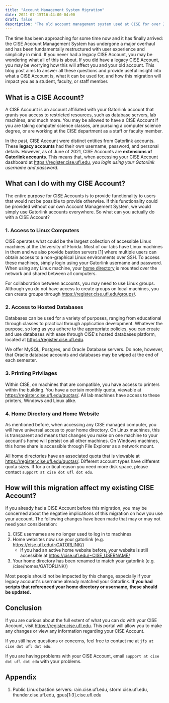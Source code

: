 ```yaml
---
title: "Account Management System Migration"
date: 2021-07-15T16:44:00-04:00
draft: false
description: "The old account management system used at CISE for over 20 years has undergone some big changes..."
---
```


The time has been approaching for some time now and it has finally arrived: the
CISE Account Management System has undergone a major overhaul and has been
fundamentally restructured with user experience and simplicity in mind. If you
never had a legacy CISE Account, you may be wondering what all of this is about.
If you did have a legacy CISE Account, you may be worrying how this will affect
you and your old account. This blog post aims to answer all these questions and
provide useful insight into what a CISE Account is, what it can be used for, and
how this migration will impact you as a student, faculty, or staff member.

## What is a CISE Account?

A CISE Account is an account affiliated with your Gatorlink account that grants
you access to restricted resources, such as database servers, lab machines, and
much more. You may be allowed to have a CISE Account if you are taking computer
science classes, are pursuing a computer science degree, or are working at the
CISE department as a staff or faculty member.

In the past, CISE Account were distinct entities from Gatorlink accounts. These
**legacy accounts** had their own username, password, and personal details.
However, as of June of 2021, CISE Accounts are **extensions of Gatorlink
accounts**. This means that, when accessing your CISE Account dashboard at
<https://register.cise.ufl.edu>, _you login using your Gatorlink username and
password_.

## What can I do with my CISE Account?

The entire purpose for CISE Accounts is to provide functionality to users that
would not be possible to provide otherwise. If this functionality could be
provided without our own Account Management System, we would simply use
Gatorlink accounts everywhere. So what can you actually do with a CISE Account?

### 1. Access to Linux Computers

CISE operates what could be the largest collection of accessible Linux machines
at the University of Florida. Most of our labs have Linux machines in them and
we also provide bastion servers [1] where multiple users can obtain access to a
non-graphical Linux environments over SSH. To access these machines, simply
login using your Gatorlink username and password. When using any Linux machine,
your [home directory](#4.-home-directory-and-home-website) is mounted over the
network and shared between all computers.

For collaboration between accounts, you may need to use Linux groups. Although
you do not have access to create groups on local machines, you can create groups
through <https://register.cise.ufl.edu/groups/>.

### 2. Access to Hosted Databases

Databases can be used for a variety of purposes, ranging from educational
through classes to practical through application development. Whatever the
purpose, so long as you adhere to the appropriate policies, you can create and
use databases with ease through CISE's hosted databases platform, located at
<https://register.cise.ufl.edu>.

We offer MySQL, Postgres, and Oracle Database servers. Do note, however, that
Oracle database accounts and databases may be wiped at the end of each semester.

### 3. Printing Privilages

Within CISE, on machines that are compatible, you have access to printers within
the building. You have a certain monthly quota, viewable at
<https://register.cise.ufl.edu/quotas/>. All lab machines have access to these
printers, Windows and Linux alike.

### 4. Home Directory and Home Website

As mentioned before, when accessing any CISE managed computer, you will have
universal access to your home directory. On Linux machines, this is transparent
and means that changes you make on one machine to your account's home will
persist on all other machines. On Windows machines, this home share is
accessible through File Explorer as a network mount.

All home directories have an associated quota that is viewable at
<https://register.cise.ufl.edu/quotas/>. Different account types have different
quota sizes. If for a critical reason you need more disk space, please contact
`support at cise dot ufl dot edu`.

## How will this migration affect my existing CISE Account?

If you already had a CISE Account before this migration, you may be concerned
about the negative implications of this migration on how you use your account.
The following changes have been made that may or may not need your
consideration:

1. CISE usernames are no longer used to log in to machines
2. Home websites now use your gatorlink (e.g. https://cise.ufl.edu/~GATORLINK/)
   - If you had an active home website before, your website is still accessible at https://cise.ufl.edu/~CISE_USERNAME/
3. Your home directory has been renamed to match your gatorlink (e.g. /cise/homes/GATORLINK/)

Most people should not be impacted by this change, especially if your legacy
account's username already matched your Gatorlink. **If you had scripts that
referenced your home directory or username, these should be updated.**

## Conclusion

If you are curious about the full extent of what you can do with your CISE
Account, visit <https://register.cise.ufl.edu>. This portal will allow you to
make any changes or view any information regarding your CISE Account.

If you still have questions or concerns, feel free to contact me at `jfp at cise dot ufl dot edu`.

If you are having problems with your CISE Account, email `support at cise dot ufl dot edu` with your problems.

## Appendix

1. Public Linux bastion servers: rain.cise.ufl.edu, storm.cise.ufl.edu, thunder.cise.ufl.edu, gpus[1:3].cise.ufl.edu
